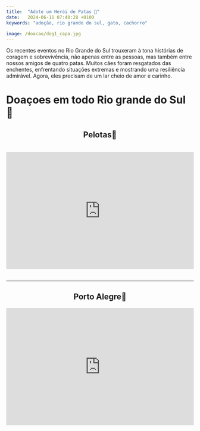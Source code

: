 ```yaml
---
title:  "Adote um Herói de Patas 🐶"
date:   2024-06-11 07:40:28 +0100
keywords: "adoção, rio grande do sul, gato, cachorro"

image: /doacao/dog1_capa.jpg
---
```

Os recentes eventos no Rio Grande do Sul trouxeram à tona histórias de coragem e sobrevivência, não apenas entre as pessoas, mas também entre nossos amigos de quatro patas. Muitos cães foram resgatados das enchentes, enfrentando situações extremas e mostrando uma resiliência admirável. Agora, eles precisam de um lar cheio de amor e carinho. 

# Doaçoes em todo Rio grande do Sul 🧉

<center>
<h2>Pelotas📍</h2>
</center>

<br />
<center>
<div style="left: 0; width: 100%; height: 0; position: relative; padding-bottom: 56.25%; padding-top: 30px;"><iframe src="https://docs.google.com/presentation/d/1SVsZuLJaraMejZzGjvJFiPCserql69d4YM1SzzvV-6s/embed" style="top: 0; left: 0; width: 100%; height: 100%; position: absolute; border: 0;" allowfullscreen scrolling="no"></iframe></div>
</center>

<br />

 <hr>

<center>

<h2> Porto Alegre📍 </h2>

</center>

<center>

<div style="left: 0; width: 100%; height: 0; position: relative; padding-bottom: 56.25%; padding-top: 30px;"><iframe src="https://docs.google.com/presentation/d/1Uztucg7z0WLaST9B0HHdNHYMXfbO7Zk9P1v0NfU0AUA/embed" style="top: 0; left: 0; width: 100%; height: 100%; position: absolute; border: 0;" allowfullscreen scrolling="no"></iframe></div>
</center>
<br />



<div data-fillout-id="4WjgbZvDxrus" data-fillout-embed-type="popup" data-fillout-button-text="ENVIE UMA DOAÇÃO" data-fillout-dynamic-resize data-fillout-button-color="#00D084" data-fillout-button-float="bottom-right" data-fillout-inherit-parameters data-fillout-popup-size="small"></div><script src="https://server.fillout.com/embed/v1/"></script>





